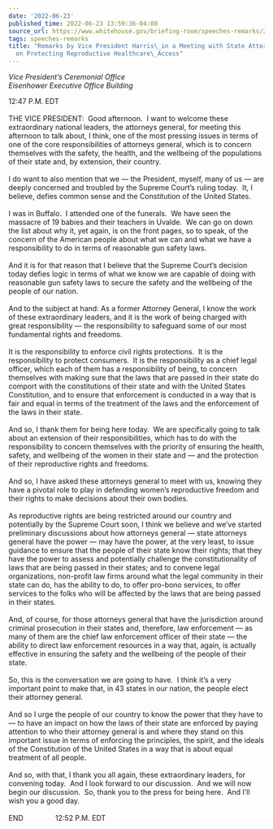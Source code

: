 ```yaml
---
date: '2022-06-23'
published_time: 2022-06-23 13:59:36-04:00
source_url: https://www.whitehouse.gov/briefing-room/speeches-remarks/2022/06/23/remarks-by-vice-president-harris-in-a-meeting-with-state-attorneys-general-on-protecting-reproductive-healthcare-access/
tags: speeches-remarks
title: "Remarks by Vice President Harris\_in a Meeting with State Attorneys General\_\
  on Protecting Reproductive Healthcare\_Access"
---
```

 
*Vice President’s Ceremonial Office  
*Eisenhower Executive Office Building**

12:47 P.M. EDT  
   
THE VICE PRESIDENT:  Good afternoon.  I want to welcome these
extraordinary national leaders, the attorneys general, for meeting this
afternoon to talk about, I think, one of the most pressing issues in
terms of one of the core responsibilities of attorneys general, which is
to concern themselves with the safety, the health, and the wellbeing of
the populations of their state and, by extension, their country.  
   
I do want to also mention that we — the President, myself, many of us —
are deeply concerned and troubled by the Supreme Court’s ruling today. 
It, I believe, defies common sense and the Constitution of the United
States.   
   
I was in Buffalo.  I attended one of the funerals.  We have seen the
massacre of 19 babies and their teachers in Uvalde.  We can go on down
the list about why it, yet again, is on the front pages, so to speak, of
the concern of the American people about what we can and what we have a
responsibility to do in terms of reasonable gun safety laws.  
   
And it is for that reason that I believe that the Supreme Court’s
decision today defies logic in terms of what we know we are capable of
doing with reasonable gun safety laws to secure the safety and the
wellbeing of the people of our nation.  
   
And to the subject at hand: As a former Attorney General, I know the
work of these extraordinary leaders, and it is the work of being charged
with great responsibility — the responsibility to safeguard some of our
most fundamental rights and freedoms.  
   
It is the responsibility to enforce civil rights protections.  It is the
responsibility to protect consumers.  It is the responsibility as a
chief legal officer, which each of them has a responsibility of being,
to concern themselves with making sure that the laws that are passed in
their state do comport with the constitutions of their state and with
the United States Constitution, and to ensure that enforcement is
conducted in a way that is fair and equal in terms of the treatment of
the laws and the enforcement of the laws in their state.  
   
And so, I thank them for being here today.  We are specifically going to
talk about an extension of their responsibilities, which has to do with
the responsibility to concern themselves with the priority of ensuring
the health, safety, and wellbeing of the women in their state and — and
the protection of their reproductive rights and freedoms.  
   
And so, I have asked these attorneys general to meet with us, knowing
they have a pivotal role to play in defending women’s reproductive
freedom and their rights to make decisions about their own bodies.  
   
As reproductive rights are being restricted around our country and
potentially by the Supreme Court soon, I think we believe and we’ve
started preliminary discussions about how attorneys general — state
attorneys general have the power — may have the power, at the very
least, to issue guidance to ensure that the people of their state know
their rights; that they have the power to assess and potentially
challenge the constitutionality of laws that are being passed in their
states; and to convene legal organizations, non-profit law firms around
what the legal community in their state can do, has the ability to do,
to offer pro-bono services, to offer services to the folks who will be
affected by the laws that are being passed in their states.  
   
And, of course, for those attorneys general that have the jurisdiction
around criminal prosecution in their states and, therefore, law
enforcement — as many of them are the chief law enforcement officer of
their state — the ability to direct law enforcement resources in a way
that, again, is actually effective in ensuring the safety and the
wellbeing of the people of their state.   
   
So, this is the conversation we are going to have.  I think it’s a very
important point to make that, in 43 states in our nation, the people
elect their attorney general.   
   
And so I urge the people of our country to know the power that they have
to — to have an impact on how the laws of their state are enforced by
paying attention to who their attorney general is and where they stand
on this important issue in terms of enforcing the principles, the
spirit, and the ideals of the Constitution of the United States in a way
that is about equal treatment of all people.   
   
And so, with that, I thank you all again, these extraordinary leaders,
for convening today.  And I look forward to our discussion.  And we will
now begin our discussion.  So, thank you to the press for being here. 
And I’ll wish you a good day.   
   
END                12:52 P.M. EDT  
  
